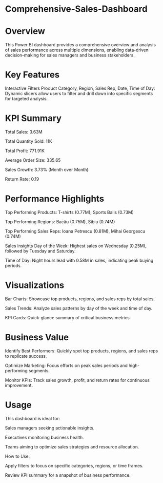 # Comprehensive-Sales-Dashboard
# Overview 
This Power BI dashboard provides a comprehensive overview and analysis of sales performance across multiple dimensions, enabling data-driven decision-making for sales managers and business stakeholders.

# Key Features
Interactive Filters
Product Category, Region, Sales Rep, Date, Time of Day: Dynamic slicers allow users to filter and drill down into specific segments for targeted analysis.

# KPI Summary
Total Sales: 3.63M

Total Quantity Sold: 11K

Total Profit: 771.91K

Average Order Size: 335.65

Sales Growth: 3.73% (Month over Month)

Return Rate: 0.19

# Performance Highlights
Top Performing Products: T-shirts (0.77M), Sports Balls (0.73M)

Top Performing Regions: Bacău (0.75M), Sibiu (0.74M)

Top Performing Sales Reps: Ioana Petrescu (0.81M), Mihai Georgescu (0.74M)

Sales Insights
Day of the Week: Highest sales on Wednesday (0.25M), followed by Tuesday and Saturday.

Time of Day: Night hours lead with 0.58M in sales, indicating peak buying periods.

# Visualizations
Bar Charts: Showcase top products, regions, and sales reps by total sales.

Sales Trends: Analyze sales patterns by day of the week and time of day.

KPI Cards: Quick-glance summary of critical business metrics.

# Business Value
Identify Best Performers: Quickly spot top products, regions, and sales reps to replicate success.

Optimize Marketing: Focus efforts on peak sales periods and high-performing segments.

Monitor KPIs: Track sales growth, profit, and return rates for continuous improvement.

# Usage
This dashboard is ideal for:

Sales managers seeking actionable insights.

Executives monitoring business health.

Teams aiming to optimize sales strategies and resource allocation.

How to Use:

Apply filters to focus on specific categories, regions, or time frames.

Review KPI summary for a snapshot of business performance.
